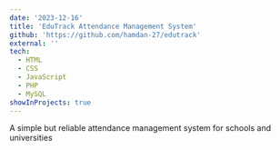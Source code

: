 ```yaml
---
date: '2023-12-16'
title: 'EduTrack Attendance Management System'
github: 'https://github.com/hamdan-27/edutrack'
external: ''
tech:
  - HTML
  - CSS
  - JavaScript
  - PHP
  - MySQL
showInProjects: true
---
```


A simple but reliable attendance management system for schools and universities
